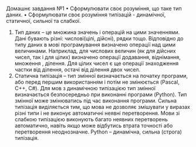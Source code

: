 Домашнє завдання №1
•	Сформулювати своє розуміння, що таке тип даних.
•	Сформулювати своє розуміння типізацій - динамічної, статичної, сильної та слабкої.
1.	Тип даних – це множина значень і операцій на цими значеннями. Дані бувають різні: числові(цілі, дійсні), рядки тощо. Відповідно до типу даних в мові програмування визначено операції над цими величинами. Наприклад, для числових величин (як для дійсних чисел, так і для цілих) визначено операції додавання, віднімання, множення , ділення. Для цілих чисел є ще операції знаходження частки від ділення, остачі від ділення двох чисел. 
2.	Статична типізація – тип змінної визначається на початку програми, або перед першим використанням і потім не змінюється (Pascal, C++, C#). Для мов з динамічною типізацією тип змінної визначається безпосередньо при виконанні програми (Python). Тип змінної може змінюватись під час виконання програми. Сильна типізація виділяється тим, що мова не дозволяє змішувати у виразах різні типи і не виконує автоматичні неявні перетворення. Мови зі слабкою типізацією виконують багато неявних перетворень автоматично, навіть якщо може відбутись втрата точності або перетворення неоднозначне. Python – динамічна, сильна (строга) типізація.
